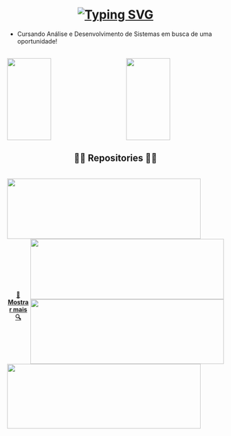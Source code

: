 <h1 align="center">
  <a href="https://git.io/typing-svg"><img src="https://readme-typing-svg.herokuapp.com?font=Fira+Code&weight=500&size=30&duration=3300&pause=400&color=F3D500&center=true&vCenter=true&random=false&width=435&lines=Ol%C3%A1+%F0%9F%91%8B;Eu+sou+o+Breno+Jesus...;Seja+bem+vindo!" alt="Typing SVG" /></a>
</h1>

- Cursando Análise e Desenvolvimento de Sistemas em busca de uma oportunidade!
<br>

<div>
  <a href="https://github.com/BJesuss" title="Go to Source">
    <img src="https://github-readme-stats.vercel.app/api?username=BJesuss&show_icons=true&theme=gruvbox&border_color=61dafb&hide_border=true" width="45%" height="190px"/>
    <img src="https://github-readme-stats.vercel.app/api/top-langs/?username=BJesuss&hide=c%23,powershell,Mathematica,Ruby,Objective-C,Objective-C%2b%2b,Cuda&icon_color=61dafb&langs_count=8&layout=compact&hide_border=true&theme=gruvbox" width="45%" height="190px" align="right"/>
  </a>
</div>

<h2 align="center">👨‍💻 Repositories 👨‍💻</h2>
<br>

<div>
  <a href="https://github.com/BJesuss/Site-Korra" title="A Lenda de Korra"><img align="left" width="450" height="140" src="https://github-readme-stats.vercel.app/api/pin/?username=BJesuss&repo=Site-Korra&theme=gruvbox&border_color=61dafb&border_radius=10"></a>
  <a href="https://github.com/BJesuss/Home-Site-Avatar" title="A Lenda de Aang"><img align="right" width="450" height="140" src="https://github-readme-stats.vercel.app/api/pin/?username=BJesuss&repo=Home-Site-Avatar&theme=gruvbox&border_color=61dafb&border_radius=10"></a>
</div>
<br/><br/><br/><br/><br/><br/><br>
<div>  
  <a href="https://github.com/BJesuss/ExClasse" title="Ex. Clase em Java"><img align="right" width="450" height="150" src="https://github-readme-stats.vercel.app/api/pin/?username=BJesuss&repo=ExClasse&theme=gruvbox&border_color=61dafb&border_radius=10"></a>
  <a href="https://github.com/BJesuss/ExSequencial" title="Ex. Sequencial em Java"><img align="left" width="450" height="150" src="https://github-readme-stats.vercel.app/api/pin/?username=BJesuss&repo=ExSequencial&theme=gruvbox&border_color=61dafb&border_radius=10"></a> 
</div>

<br/><br/><br/><br/><br/><br/>

<h4 align="center">
  <a href="https://github.com/BJesuss?tab=repositories" title="Show Repositories">🔎 Mostrar mais 🔍</a>
</h4>



